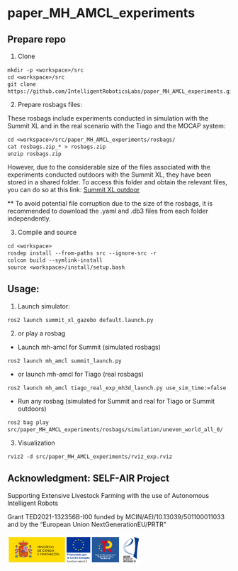 # paper_MH_AMCL_experiments

## Prepare repo

1. Clone
```
mkdir -p <workspace>/src
cd <workspace>/src
git clone https://github.com/IntelligentRoboticsLabs/paper_MH_AMCL_experiments.git
```
2. Prepare rosbags files:

These rosbags include experiments conducted in simulation with the Summit XL and in the real scenario with the Tiago and the MOCAP system:
```
cd <workspace>/src/paper_MH_AMCL_experiments/rosbags/
cat rosbags.zip_* > rosbags.zip
unzip rosbags.zip
```
However, due to the considerable size of the files associated with the experiments conducted outdoors with the Summit XL, they have been stored in a shared folder. To access this folder and obtain the relevant files, you can do so at this link: [Summit XL outdoor](https://urjc-my.sharepoint.com/:f:/r/personal/alberto_gomezjacinto_urjc_es/Documents/0.Research/5.%20Summit/1.%20Rosbags?csf=1&web=1&e=DWcQFO)

** To avoid potential file corruption due to the size of the rosbags, it is recommended to download the .yaml and .db3 files from each folder independently.

3. Compile and source
```
cd <workspace>
rosdep install --from-paths src --ignore-src -r
colcon build --symlink-install
source <workspace>/install/setup.bash
```

## Usage:

1. Launch simulator:

```
ros2 launch summit_xl_gazebo default.launch.py 
```

2. or play a rosbag


- Launch mh-amcl for Summit (simulated rosbags)
```
ros2 launch mh_amcl summit_launch.py 
```
- or launch mh-amcl for Tiago (real rosbags)
```
ros2 launch mh_amcl tiago_real_exp_mh3d_launch.py use_sim_time:=false
```
- Run any rosbag (simulated for Summit and real for Tiago or Summit outdoors)
```
ros2 bag play src/paper_MH_AMCL_experiments/rosbags/simulation/uneven_world_all_0/
```
3. Visualization
```
rviz2 -d src/paper_MH_AMCL_experiments/rviz_exp.rviz
```


## Acknowledgment: SELF-AIR Project

Supporting Extensive Livestock Farming with the use of Autonomous Intelligent Robots 

Grant TED2021-132356B-I00 funded by MCIN/AEI/10.13039/501100011033 and by the “European Union NextGenerationEU/PRTR"

<img src="https://raw.githubusercontent.com/shepherd-robot/.github/main/profile/micin-financiadoUEnextgeneration-prtr-aei.png" alt="SELF_AIR_EU eu_logo" width="300">
